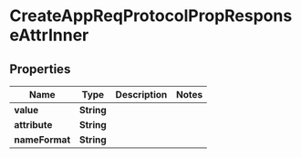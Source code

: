 

# CreateAppReqProtocolPropResponseAttrInner


## Properties

| Name | Type | Description | Notes |
|------------ | ------------- | ------------- | -------------|
|**value** | **String** |  |  |
|**attribute** | **String** |  |  |
|**nameFormat** | **String** |  |  |



